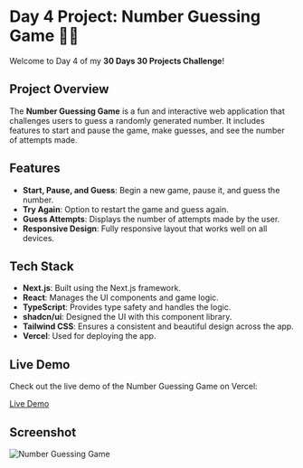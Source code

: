 # Day 4 Project: Number Guessing Game 🎯🔢

Welcome to Day 4 of my **30 Days 30 Projects Challenge**!

## Project Overview

The **Number Guessing Game** is a fun and interactive web application that challenges users to guess a randomly generated number. It includes features to start and pause the game, make guesses, and see the number of attempts made.

## Features

- **Start, Pause, and Guess**: Begin a new game, pause it, and guess the number.
- **Try Again**: Option to restart the game and guess again.
- **Guess Attempts**: Displays the number of attempts made by the user.
- **Responsive Design**: Fully responsive layout that works well on all devices.

## Tech Stack

- **Next.js**: Built using the Next.js framework.
- **React**: Manages the UI components and game logic.
- **TypeScript**: Provides type safety and handles the logic.
- **shadcn/ui**: Designed the UI with this component library.
- **Tailwind CSS**: Ensures a consistent and beautiful design across the app.
- **Vercel**: Used for deploying the app.

## Live Demo

Check out the live demo of the Number Guessing Game on Vercel:

[Live Demo](https://number-guessing-game-quds.vercel.app/)


## Screenshot

![Number Guessing Game](https://github.com/user-attachments/assets/f2646f63-456e-4d17-a7ca-a8877c7c3cf9)

